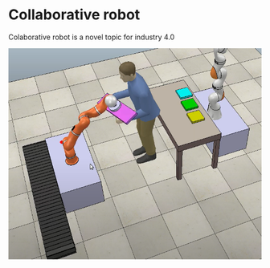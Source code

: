 # Collaborative robot

Colaborative robot is a novel topic  for industry 4.0

![Cobot](cobot.png)



